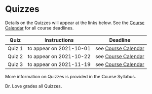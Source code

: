 # Quizzes

Details on the Quizzes will appear at the links below. See the [Course Calendar](https://thomaselove.github.io/431/calendar.html) for all course deadlines.

Quiz | Instructions | Deadline
:---: | :---: | :---:
Quiz 1 | to appear on 2021-10-01 | see [Course Calendar](https://thomaselove.github.io/431/calendar.html)
Quiz 2 | to appear on 2021-10-22 | see [Course Calendar](https://thomaselove.github.io/431/calendar.html)
Quiz 3 | to appear on 2021-11-19 | see [Course Calendar](https://thomaselove.github.io/431/calendar.html)

More information on Quizzes is provided in the Course Syllabus.

Dr. Love grades all Quizzes.
